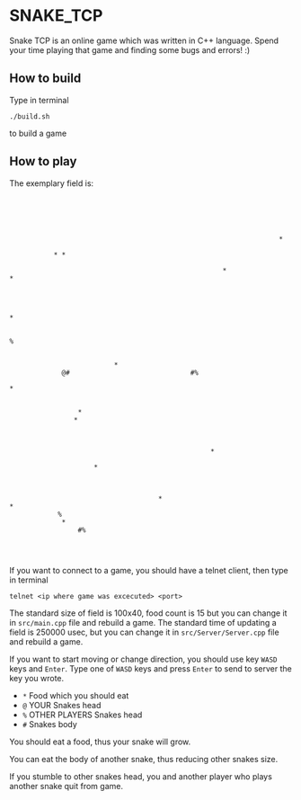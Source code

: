 # SNAKE_TCP

Snake TCP is an online game which was written in C++ language. Spend your time playing that game and finding some bugs and errors! :)

## How to build

Type in terminal
```
./build.sh
```
to build a game

## How to play

The exemplary field is:
```
                                                                                                    
                                                                                                    
                                                                                                    
                                                                                                    
                                                                                                    
                                                                   *                                
                                                                                                    
           * *                                                                                      
                                                                                                    
                                                     *                              *               
                                                                                                    
                                                                                                    
                                                                                                    
                                                                            *                       
                                                                                                    
                                                                                %                   
                                                                                                    
                                                                                                    
                          *                                                                         
             @#                              #%                                                     
                                                                                       *            
                                                                                                    
                                                                                                    
                 *                                                                                  
                *                                                                                   
                                                                                                    
                                                                                                    
                                                                                                    
                                                  *                                                 
                                                                                                    
                     *                                                                              
                                                                                                    
                                                                                                    
                                                                                                    
                                     *                                                             *
            %                                                                                       
             *                                                                                      
                 #%                                                                                 
                                                                                                    
                                                                                                    
                                                                                                    
```

If you want to connect to a game, you should have a telnet client, then type in terminal
```
telnet <ip where game was excecuted> <port>
```

The standard size of field is 100x40, food count is 15 but you can change it in `src/main.cpp` file and rebuild a game.
The standard time of updating a field is 250000 usec, but you can change it in `src/Server/Server.cpp` file and rebuild a game.

If you want to start moving or change direction, you should use key `WASD` keys and `Enter`.
Type one of `WASD` keys and press `Enter` to send to server the key you wrote.

- `*` Food which you should eat
- `@` YOUR Snakes head
- `%` OTHER PLAYERS Snakes head
- `#` Snakes body

You should eat a food, thus your snake will grow.

You can eat the body of another snake, thus reducing other snakes size.

If you stumble to other snakes head, you and another player who plays another snake quit from game.
